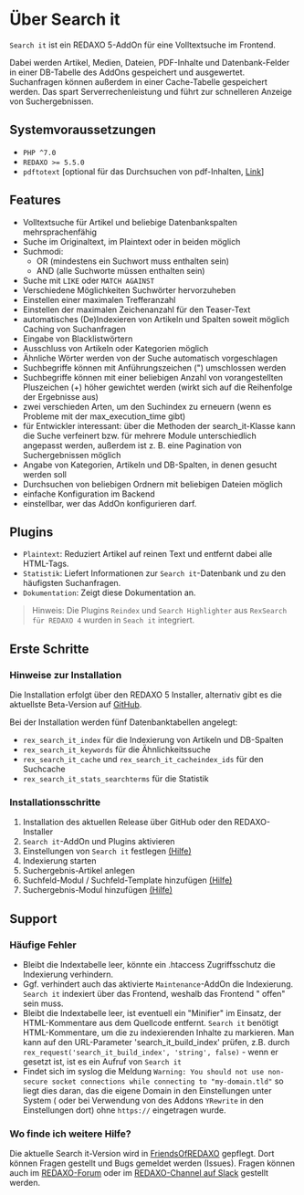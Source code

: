 # Über Search it

`Search it` ist ein REDAXO 5-AddOn für eine Volltextsuche im Frontend.

Dabei werden Artikel, Medien, Dateien, PDF-Inhalte und Datenbank-Felder in einer
DB-Tabelle des AddOns gespeichert und ausgewertet. Suchanfragen können außerdem
in einer Cache-Tabelle gespeichert werden. Das spart Serverrechenleistung und
führt zur schnelleren Anzeige von Suchergebnissen.

## Systemvoraussetzungen

* `PHP ^7.0`
* `REDAXO >= 5.5.0`
* `pdftotext` [optional für das Durchsuchen von pdf-Inhalten, [Link](https://www.xpdfreader.com/pdftotext-man.html)]

## Features

* Volltextsuche für Artikel und beliebige Datenbankspalten mehrsprachenfähig
* Suche im Originaltext, im Plaintext oder in beiden möglich
* Suchmodi:
    * OR (mindestens ein Suchwort muss enthalten sein)
    * AND (alle Suchworte müssen enthalten sein)
* Suche mit `LIKE` oder `MATCH AGAINST`
* Verschiedene Möglichkeiten Suchwörter hervorzuheben
* Einstellen einer maximalen Trefferanzahl
* Einstellen der maximalen Zeichenanzahl für den Teaser-Text
* automatisches (De)Indexieren von Artikeln und Spalten soweit möglich Caching
  von Suchanfragen
* Eingabe von Blacklistwörtern
* Ausschluss von Artikeln oder Kategorien möglich
* Ähnliche Wörter werden von der Suche automatisch vorgeschlagen
* Suchbegriffe können mit Anführungszeichen (") umschlossen werden
* Suchbegriffe können mit einer beliebigen Anzahl von vorangestellten
  Pluszeichen (+) höher gewichtet werden (wirkt sich auf die Reihenfolge der
  Ergebnisse aus)
* zwei verschieden Arten, um den Suchindex zu erneuern (wenn es Probleme mit der
  max_execution_time gibt)
* für Entwickler interessant: über die Methoden der search_it-Klasse kann die
  Suche verfeinert bzw. für mehrere Module unterschiedlich angepasst werden,
  außerdem ist z. B. eine Pagination von Suchergebnissen möglich
* Angabe von Kategorien, Artikeln und DB-Spalten, in denen gesucht werden soll
* Durchsuchen von beliebigen Ordnern mit beliebigen Dateien möglich
* einfache Konfiguration im Backend
* einstellbar, wer das AddOn konfigurieren darf.

## Plugins

* `Plaintext`: Reduziert Artikel auf reinen Text und entfernt dabei alle
  HTML-Tags.
* `Statistik`: Liefert Informationen zur `Search it`-Datenbank und zu den
  häufigsten Suchanfragen.
* `Dokumentation`: Zeigt diese Dokumentation an.

> Hinweis: Die Plugins `Reindex` und `Search Highlighter`
> aus `RexSearch für REDAXO 4` wurden in `Seach it` integriert.

## Erste Schritte

### Hinweise zur Installation

Die Installation erfolgt über den REDAXO 5 Installer, alternativ gibt es die
aktuellste Beta-Version
auf [GitHub](https://github.com/friendsofredaxo/search_it).

Bei der Installation werden fünf Datenbanktabellen angelegt:

* `rex_search_it_index` für die Indexierung von Artikeln und DB-Spalten
* `rex_search_it_keywords` für die Ähnlichkeitssuche
* `rex_search_it_cache` und `rex_search_it_cacheindex_ids` für den Suchcache
* `rex_search_it_stats_searchterms` für die Statistik

### Installationsschritte

1. Installation des aktuellen Release über GitHub oder den REDAXO-Installer
2. `Search it`-AddOn und Plugins aktivieren
3. Einstellungen von `Search it` festlegen [(Hilfe)](search_it-settings.md)
4. Indexierung starten
5. Suchergebnis-Artikel anlegen
6. Suchfeld-Modul / Suchfeld-Template hinzufügen [(Hilfe)](module-form.md)
7. Suchergebnis-Modul hinzufügen [(Hilfe)](module-simple.md)

## Support

### Häufige Fehler

* Bleibt die Indextabelle leer, könnte ein .htaccess Zugriffsschutz die
  Indexierung verhindern.
* Ggf. verhindert auch das aktivierte `Maintenance`-AddOn die
  Indexierung. `Search it` indexiert über das Frontend, weshalb das Frontend "
  offen" sein muss.
* Bleibt die Indextabelle leer, ist eventuell ein "Minifier" im Einsatz, der
  HTML-Kommentare aus dem Quellcode entfernt.
  `Search it` benötigt HTML-Kommentare, um die zu indexierenden Inhalte zu
  markieren. Man kann auf den URL-Parameter 'search_it_build_index' prüfen, z.B.
  durch `rex_request('search_it_build_index', 'string', false)` - wenn er
  gesetzt ist, ist es ein Aufruf von `Search it`
* Findet sich im syslog die
  Meldung `Warning: You should not use non-secure socket connections while connecting to "my-domain.tld"`
  so liegt dies daran, das die eigene Domain in den Einstellungen unter System (
  oder bei Verwendung von des Addons `YRewrite` in den Einstellungen dort)
  ohne `https://` eingetragen wurde.

### Wo finde ich weitere Hilfe?

Die aktuelle Search it-Version wird
in [FriendsOfREDAXO](https://github.com/friendsofredaxo/search_it) gepflegt.
Dort können Fragen gestellt und Bugs gemeldet werden (Issues). Fragen können
auch im [REDAXO-Forum](www.redaxo.org/de/forum/) oder
im [REDAXO-Channel auf Slack](https://friendsofredaxo.slack.com/messages/redaxo/)
gestellt werden.
